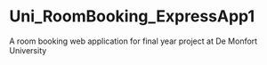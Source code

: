 # Uni_RoomBooking_ExpressApp1
A room booking web application for final year project at De Monfort University
